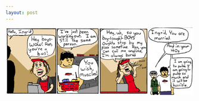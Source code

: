 ```yaml
---
layout: post
---
```


![strip](/images/posts/45.png "Kudos to my colorist for making this woman just as gross as I pictured her without any direction")
